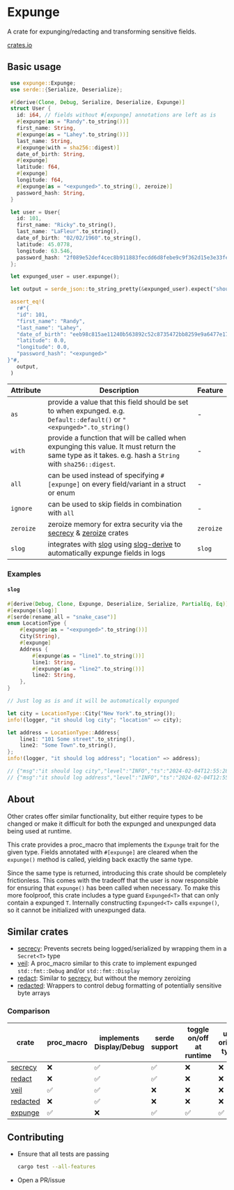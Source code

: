 # Expunge

A crate for expunging/redacting and transforming sensitive fields.

[crates.io](https://crates.io/crates/expunge)

## Basic usage

```rust
 use expunge::Expunge;
 use serde::{Serialize, Deserialize};

 #[derive(Clone, Debug, Serialize, Deserialize, Expunge)]
 struct User {
   id: i64, // fields without #[expunge] annotations are left as is
   #[expunge(as = "Randy".to_string())]
   first_name: String,
   #[expunge(as = "Lahey".to_string())]
   last_name: String,
   #[expunge(with = sha256::digest)]
   date_of_birth: String,
   #[expunge]
   latitude: f64,
   #[expunge]
   longitude: f64,
   #[expunge(as = "<expunged>".to_string(), zeroize)]
   password_hash: String,
 }

 let user = User{
   id: 101,
   first_name: "Ricky".to_string(),
   last_name: "LaFleur".to_string(),
   date_of_birth: "02/02/1960".to_string(),
   latitude: 45.0778,
   longitude: 63.546,
   password_hash: "2f089e52def4cec8b911883fecdd6d8febe9c9f362d15e3e33feb2c12f07ccc1".to_string(),
 };

 let expunged_user = user.expunge();

 let output = serde_json::to_string_pretty(&expunged_user).expect("should serialize");

 assert_eq!(
   r#"{
   "id": 101,
   "first_name": "Randy",
   "last_name": "Lahey",
   "date_of_birth": "eeb98c815ae11240b563892c52c8735472bb8259e9a6477e179a9ea26e7a695a",
   "latitude": 0.0,
   "longitude": 0.0,
   "password_hash": "<expunged>"
}"#,
   output,
 )
```

| Attribute | Description                                                                                                                                             | Feature   |
| ---       | ---                                                                                                                                                     | ---       |
| `as`      | provide a value that this field should be set to when expunged. e.g. `Default::default()` or `"<expunged>".to_string()`                                 | -         |
| `with`    | provide a function that will be called when expunging this value. It must return the same type as it takes. e.g. hash a `String` with `sha256::digest`. | -         |
| `all`     | can be used instead of specifying `#[expunge]` on every field/variant in a struct or enum                                                               | -         |
| `ignore`  | can be used to skip fields in combination with `all`                                                                                                    | -         |
| `zeroize` | zeroize memory for extra security via the [secrecy](https://crates.io/crates/secrecy) & [zeroize](https://crates.io/crates/zeroize) crates              | `zeroize` |
| `slog`    | integrates with [slog](https://crates.io/crates/slog) using [slog-derive](https://crates.io/crates/slog_derive) to automatically expunge fields in logs | `slog`    |


### Examples

#### `slog`

```rust
#[derive(Debug, Clone, Expunge, Deserialize, Serialize, PartialEq, Eq)] // must implement Serialize
#[expunge(slog)]
#[serde(rename_all = "snake_case")]
enum LocationType {
    #[expunge(as = "<expunged>".to_string())]
    City(String),
    #[expunge]
    Address {
        #[expunge(as = "line1".to_string())]
        line1: String,
        #[expunge(as = "line2".to_string())]
        line2: String,
    },
}

// Just log as is and it will be automatically expunged

let city = LocationType::City("New York".to_string());
info!(logger, "it should log city"; "location" => city);

let address = LocationType::Address{
    line1: "101 Some street".to_string(),
    line2: "Some Town".to_string(),
};
info!(logger, "it should log address"; "location" => address);

// {"msg":"it should log city","level":"INFO","ts":"2024-02-04T12:55:28.627592Z","location":{"city":"<expunged>"}}
// {"msg":"it should log address","level":"INFO","ts":"2024-02-04T12:55:28.627627Z","location":{"address":{"line1":"line1","line2":"line2"}}}
```


## About

Other crates offer similar functionality, but either require types to be changed or 
make it difficult for both the expunged and unexpunged data being used at runtime.

This crate provides a proc_macro that implements the `Expunge` trait for the given type. 
Fields annotated with `#[expunge]` are cleared when the `expunge()` method is called, 
yielding back exactly the same type.

Since the same type is returned, introducing this crate should be completely frictionless. 
This comes with the tradeoff that the user is now responsible for ensuring that `expunge()` 
has been called when necessary. To make this more foolproof, this crate includes a type guard `Expunged<T>` 
that can only contain a expunged `T`. Internally constructing `Expunged<T>` calls `expunge()`, 
so it cannot be initialized with unexpunged data.

## Similar crates

- [secrecy](https://crates.io/crates/secrecy): Prevents secrets being logged/serialized by wrapping them in a `Secret<T>` type
- [veil](https://crates.io/crates/veil): A proc_macro similar to this crate to implement expunged `std::fmt::Debug` and/or `std::fmt::Display`
- [redact](https://crates.io/crates/redact): Similar to [secrecy](https://docs.rs/secrecy/latest/secrecy/), but without the memory zeroizing
- [redacted](https://crates.io/crates/redacted): Wrappers to control debug formatting of potentially sensitive byte arrays 


### Comparison

| crate                                         | proc_macro         | implements Display/Debug | serde support      | toggle on/off at runtime | uses original types | slog support       |
| --                                            | -                  | -                        | -                  | -                        | -                   | -                  |
| [secrecy](https://crates.io/crates/secrecy)   | :x:                | :white_check_mark:       | :white_check_mark: | :x:                      | :x:                 | :x:                |
| [redact](https://crates.io/crates/redact)     | :x:                | :white_check_mark:       | :white_check_mark: | :x:                      | :x:                 | :x:                |
| [veil](https://crates.io/crates/veil)         | :white_check_mark: | :white_check_mark:       | :x:                | :x:                      | :x:                 | :x:                |
| [redacted](https://crates.io/crates/redacted) | :x:                | :white_check_mark:       | :x:                | :x:                      | :x:                 | :x:                |
| [expunge](#Expunge)                           | :white_check_mark: | :x:                      | :white_check_mark: | :white_check_mark:       | :white_check_mark:  | :white_check_mark: |


## Contributing

- Ensure that all tests are passing 
   ```sh
   cargo test --all-features
   ```
- Open a PR/issue
